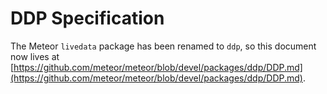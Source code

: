 DDP Specification
=================

The Meteor `livedata` package has been renamed to `ddp`, so this document now lives at [https://github.com/meteor/meteor/blob/devel/packages/ddp/DDP.md](https://github.com/meteor/meteor/blob/devel/packages/ddp/DDP.md).